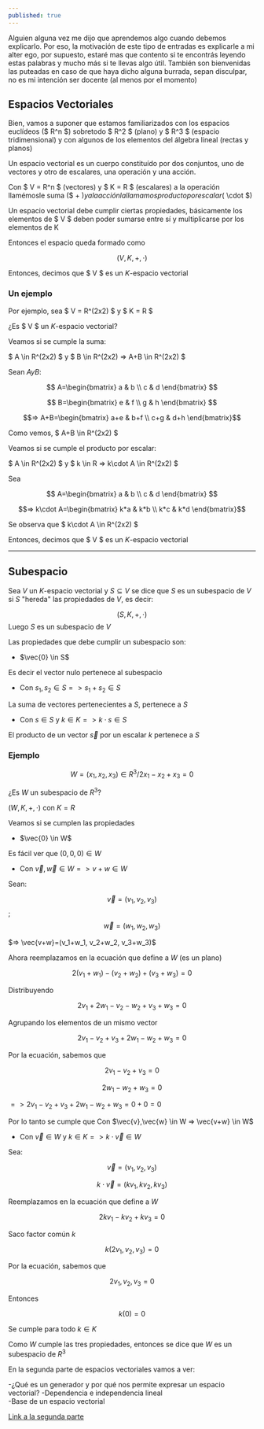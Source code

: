```yaml
---
published: true
---
```

Alguien alguna vez me dijo que aprendemos algo cuando debemos explicarlo. Por eso, la motivación de este tipo de entradas es explicarle a mi alter ego, por supuesto, estaré mas que contento si te encontrás leyendo estas palabras y mucho más si te llevas algo útil. También son bienvenidas las puteadas en caso de que haya dicho alguna burrada, sepan disculpar, no es mi intención ser docente (al menos por el momento)

## Espacios Vectoriales

Bien, vamos a suponer que estamos familiarizados con los espacios euclídeos ($ R^n $) sobretodo $ R^2 $ (plano) y $ R^3 $ (espacio tridimensional) y con algunos de los elementos del álgebra lineal (rectas y planos)

Un espacio vectorial es un cuerpo constituído por dos conjuntos, uno de vectores y otro de escalares, una operación y una acción.

Con $ V = R^n $ (vectores) y $ K = R $ (escalares) a la operación llamémosle suma ($ + $)
y a la acción la llamamos producto por escalar ($ \cdot $)

Un espacio vectorial debe cumplir ciertas propiedades, básicamente los elementos de $ V $ deben poder sumarse entre sí y multiplicarse por los elementos de K

Entonces el espacio queda formado como

$$ (V, K, +, \cdot) \label{eq:spc}$$

Entonces, decimos que $ V $ es un $K$-espacio vectorial

### Un ejemplo

Por ejemplo, sea $ V = R^(2x2) $ y $ K = R $

¿Es $ V $ un $K$-espacio vectorial?

Veamos si se cumple la suma:

$ A \in R^(2x2) $ y $ B \in R^(2x2) => A+B \in R^(2x2) $

Sean $A y B$:

$$ A=\begin{bmatrix}
    a & b \\
	c & d
\end{bmatrix} $$

$$ B=\begin{bmatrix}
    e & f \\
	g & h
\end{bmatrix} $$

$$=> A+B=\begin{bmatrix}
              a+e & b+f \\
              c+g & d+h
\end{bmatrix}$$

Como vemos, $ A+B \in R^(2x2) $

Veamos si se cumple el producto por escalar:

$ A \in R^(2x2) $ y $ k \in R => k\cdot A \in R^(2x2) $

Sea

$$ A=\begin{bmatrix}
    a & b \\
	c & d
\end{bmatrix} $$

$$=> k\cdot A=\begin{bmatrix}
              k*a & k*b \\
              k*c & k*d
\end{bmatrix}$$

Se observa que $ k\cdot A \in R^(2x2) $

Entonces, decimos que $ V $ es un $K$-espacio vectorial
__________
## Subespacio

Sea $V$ un $K$-espacio vectorial y $S\subseteq V$ se dice que $S$ es un subespacio de $V$ si $S$ "hereda" las propiedades de $V$, es decir:

$$ (S, K, +, \cdot) $$ Luego $S$ es un subespacio de $V$

Las propiedades que debe cumplir un subespacio son:

- $\vec{0} \in S$

Es decir el vector nulo pertenece al subespacio

- Con $s_{1},s_{2} \in S => s_{1}+s_{2} \in S$

La suma de vectores pertenecientes a $S$, pertenece a $S$

- Con $s \in S$ y $k \in K => k\cdot s \in S$

El producto de un vector $\vec{s}$ por un escalar $k$ pertenece a $S$

### Ejemplo

$$ W={(x_1, x_2, x_3) \in R^3 / 2x_1-x_2+x_3=0} $$

¿Es $W$ un subespacio de $R^3$?

$(W, K, +, \cdot)$ con $K=R$

Veamos si se cumplen las propiedades

- $\vec{0} \in W$

Es fácil ver que $(0, 0, 0) \in W$
  
  

- Con $\vec{v},\vec{w} \in W => v+w \in W$

Sean:

$$\vec{v}=(v_1, v_2, v_3)$$;
$$\vec{w}=(w_1, w_2, w_3)$$

$=> \vec{v+w}=(v_1+w_1, v_2+w_2, v_3+w_3)$

Ahora reemplazamos en la ecuación que define a $W$ (es un plano)

$$2(v_1+w_1)-(v_2+w_2)+(v_3+w_3)=0$$

Distribuyendo

$$2v_1+2w_1-v_2-w_2+v_3+w_3=0$$

Agrupando los elementos de un mismo vector

$$2v_1-v_2+v_3+2w_1-w_2+w_3=0$$

Por la ecuación, sabemos que 

$$2v_1-v_2+v_3=0$$

$$2w_1-w_2+w_3=0$$

$=> 2v_1-v_2+v_3+2w_1-w_2+w_3=0+0=0$

Por lo tanto se cumple que Con $\vec{v},\vec{w} \in W => \vec{v+w} \in W$
  
  

- Con $\vec{v} \in W$ y $k \in K => k\cdot \vec{v} \in W$

Sea:

$$\vec{v}=(v_1, v_2, v_3)$$

$$k\cdot \vec{v} = (kv_1, kv_2, kv_3)$$

Reemplazamos en la ecuación que define a $W$

$$2kv_1-kv_2+kv_3=0$$

Saco factor común $k$

$$k(2v_1, v_2, v_3)=0$$

Por la ecuación, sabemos que

$$2v_1, v_2, v_3=0$$

Entonces

$$k(0)=0$$ 

Se cumple para todo $k \in K$

Como $W$ cumple las tres propiedades, entonces se dice que $W$ es un subespacio de $R^3$   
  
  
En la segunda parte de espacios vectoriales vamos a ver:

-¿Qué es un generador y por qué nos permite expresar un espacio vectorial?
-Dependencia e independencia lineal  
-Base de un espacio vectorial

[Link a la segunda parte](https://blroot.github.io/Espacios-Vectoriales-2/ "Segunda parte de espacios vectoriales")
